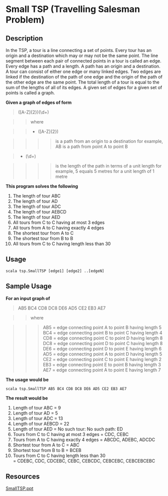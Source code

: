 Small TSP (Travelling Salesman Problem)
=======================================

Description
-----------

In the TSP, a tour is a line connecting a set of points.  Every tour has an 
origin and a destination which may or may not be the same point. The line 
segment between each pair of connected points in a tour is called an edge. 
Every edge has a path and a length. A path has an origin and a destination. 
A tour can consist of either one edge or many linked edges. Two edges are 
linked if the destination of the path of one edge and the origin of the path 
of the other edge are the same point. The total length of a tour is equal to 
the sum of the lengths of all of its edges. A given set of edges for a given 
set of points is called a graph.

**Given a graph of edges of form**

> ([A-Z]{2})(\d+)

> > where

> > - ([A-Z]{2})

> > > > is a path from an origin to a destination
> > > > for example, AB is a path from point A to point B

> - (\d+) 

> > > > is the length of the path in terms of a unit length
> > > > for example, 5 equals 5 metres for a unit length of 1 metre

**This program solves the following**

1. The length of tour ABC
2. The length of tour AD
3. The length of tour ADC
4. The length of tour AEBCD
5. The length of tour AED
6. All tours from C to C having at most 3 edges
7. All tours from A to C having exactly 4 edges
8. The shortest tour from A to C
9. The shortest tour from B to B
10. All tours from C to C having length less than 30

Usage
-----

    scala tsp.SmallTSP [edge1] [edge2] ..[edgeN]

Sample Usage
------------

**For an input graph of**

> AB5 BC4 CD8 DC8 DE6 AD5 CE2 EB3 AE7
  
> > where

> > > AB5 = edge connecting point A to point B having length 5
      BC4 = edge connecting point B to point C having length 4 
      CD8 = edge connecting point C to point D having length 8
      DC8 = edge connecting point D to point C having length 8
      DE6 = edge connecting point D to point E having length 6
      AD5 = edge connecting point A to point D having length 5
      CE2 = edge connecting point C to point E having length 2
      EB3 = edge connecting point E to point B having length 3
      AE7 = edge connecting point A to point E having length 7
  
**The usage would be**

    scala tsp.SmallTSP AB5 BC4 CD8 DC8 DE6 AD5 CE2 EB3 AE7

**The result would be**

1. Length of tour ABC = 9
2. Length of tour AD = 5
3. Length of tour ADC = 13
4. Length of tour AEBCD = 22
5. Length of tour AED = No such tour: No such path: ED
6. Tours from C to C having at most 3 edges = CDC, CEBC
7. Tours from A to C having exactly 4 edges = ABCDC, ADEBC, ADCDC
8. Shortest tour from A to C = ABC
9. Shortest tour from B to B = BCEB
10. Tours from C to C having length less than 30  
    = CDEBC, CDC, CDCEBC, CEBC, CEBCDC, CEBCEBC, CEBCEBCEBC

Resources
---------

[SmallTSP.ppt](SmallTSP.ppt)
